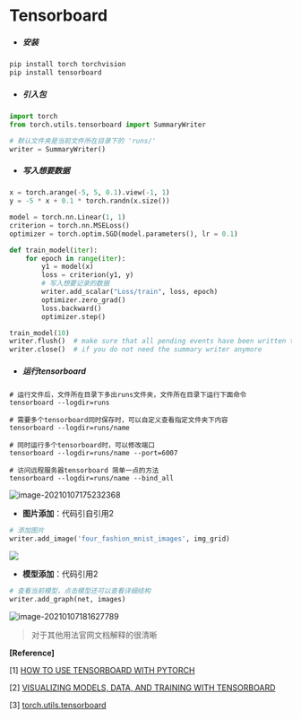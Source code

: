 # Tensorboard

- ##### 安装

```bash
pip install torch torchvision
pip install tensorboard
```

- ##### 引入包

```python
import torch
from torch.utils.tensorboard import SummaryWriter

# 默认文件夹是当前文件所在目录下的 'runs/'
writer = SummaryWriter()
```

- ##### 写入想要数据

```python
x = torch.arange(-5, 5, 0.1).view(-1, 1)
y = -5 * x + 0.1 * torch.randn(x.size())

model = torch.nn.Linear(1, 1)
criterion = torch.nn.MSELoss()
optimizer = torch.optim.SGD(model.parameters(), lr = 0.1)

def train_model(iter):
    for epoch in range(iter):
        y1 = model(x)
        loss = criterion(y1, y)
        # 写入想要记录的数据
        writer.add_scalar("Loss/train", loss, epoch)
        optimizer.zero_grad()
        loss.backward()
        optimizer.step()

train_model(10)
writer.flush()  # make sure that all pending events have been written to disk.
writer.close()  # if you do not need the summary writer anymore
```

- ##### **运行tensorboard**

```
# 运行文件后，文件所在目录下多出runs文件夹，文件所在目录下运行下面命令
tensorboard --logdir=runs

# 需要多个tensorboard同时保存时，可以自定义查看指定文件夹下内容
tensorboard --logdir=runs/name

# 同时运行多个tensorboard时，可以修改端口
tensorboard --logdir=runs/name --port=6007

# 访问远程服务器tensorboard 简单一点的方法
tensorboard --logdir=runs/name --bind_all
```

![image-20210107175232368](https://cdn.jsdelivr.net/npm/lblbk-picgo@latest/work/20210107175232.png)

- **图片添加**：代码引自引用2

```python
# 添加图片
writer.add_image('four_fashion_mnist_images', img_grid)
```

![](https://cdn.jsdelivr.net/npm/lblbk-picgo@latest/work/20210107181204.png)

- **模型添加**：代码引用2

```python
# 查看当前模型，点击模型还可以查看详细结构
writer.add_graph(net, images)
```

![image-20210107181627789](https://cdn.jsdelivr.net/npm/lblbk-picgo@latest/work/20210107181627.png)

> 对于其他用法官网文档解释的很清晰

**[Reference]**

[1] [HOW TO USE TENSORBOARD WITH PYTORCH](https://pytorch.org/tutorials/recipes/recipes/tensorboard_with_pytorch.html)

[2] [VISUALIZING MODELS, DATA, AND TRAINING WITH TENSORBOARD](https://pytorch.org/tutorials/intermediate/tensorboard_tutorial.html)

[3] [torch.utils.tensorboard](https://pytorch.org/docs/stable/tensorboard.html)

